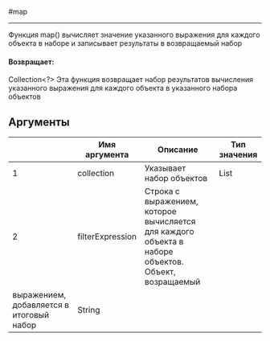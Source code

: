 #map

---

Функция map() вычисляет значение указанного выражения для каждого объекта в наборе и записывает результаты в возвращаемый набор

#### Возвращает:

Collection<?>
Эта функция возвращает набор результатов вычисления указанного выражения для каждого объекта в
указанного набора объектов

## Аргументы

|  | Имя аргумента | Описание | Тип значения |
| --- | --- | --- | --- |
| 1 | collection | Указывает набор объектов | List |
| 2 | filterExpression | Строка с выражением, которое вычисляется для каждого объекта в наборе объектов. Объект, возращаемый
выражением, добавляется в итоговый набор | String |


